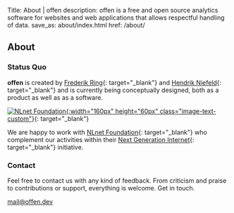 Title: About | offen
description: offen is a free and open source analytics software for websites and web applications that allows respectful handling of data.
save_as: about/index.html
href: /about/

## About


### Status Quo

__offen__ is created by [Frederik Ring][frederik-ring]{: target="_blank"} and [Hendrik Niefeld][hendrik-niefeld]{: target="_blank"} and is currently being conceptually designed, both as a product as well as as a software.

[hendrik-niefeld]: http://niefeld.com/
[frederik-ring]: https://www.frederikring.com/

[![NLnet Foundation](/theme/images/nlnet-logo.svg){:width="160px" height="60px" class="image-text-custom"}](https://nlnet.nl/){: target="_blank"}

We are happy to work with [NLnet Foundation][nlnet-foundation]{: target="_blank"} who complement our activities within their [Next Generation Internet][next-generation-internet]{: target="_blank"} initiative.

[nlnet-foundation]: https://nlnet.nl/
[next-generation-internet]: https://nlnet.nl/NGI/

### Contact

Feel free to contact us with any kind of feedback. From criticism and praise to contributions or support, everything is welcome. Get in touch.

[mail@offen.dev][mail@offen.dev]

[mail@offen.dev]: mailto:mail@offen.dev
